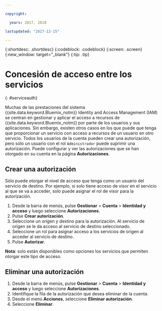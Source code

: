 ```yaml
---

copyright:

  years: 2017, 2018

lastupdated: "2017-12-15"

---
```


{:shortdesc: .shortdesc}
{:codeblock: .codeblock}
{:screen: .screen}
{:new_window: target="_blank"}
{:tip: .tip}


# Concesión de acceso entre los servicios
{: #serviceauth}

Muchas de las prestaciones del sistema {{site.data.keyword.Bluemix_notm}} Identity and Access Management (IAM) se centran en gestionar y aplicar el acceso a recursos de {{site.data.keyword.Bluemix_notm}} por parte de los usuarios y sus aplicaciones. Sin embargo, existen otros casos en los que puede que tenga que proporcionar un servicio con acceso a recursos de un usuario en otro servicio. Todos los usuarios de la cuenta pueden crear una autorización, pero sólo un usuario con el rol `Administrador` puede suprimir una autorización. Puede configurar y ver las autorizaciones que se han otorgado en su cuenta en la página **Autorizaciones**.

## Crear una autorización

Sólo puede otorgar el nivel de acceso que tenga como un usuario del servicio de destino. Por ejemplo, si solo tiene acceso de visor en el servicio al que se va a acceder, solo puede asignar el rol de visor para la autorización.

1. Desde la barra de menús, pulse **Gestionar** &gt; **Cuenta** &gt; **Identidad y acceso** y luego seleccione **Autorizaciones**.
2. Pulse **Crear autorización**.
3. Seleccione un origen y destino para la autorización. Al servicio de origen se le da acceso al servicio de destino seleccionado.
4. Seleccione un rol para asignar acceso a los servicios de origen al acceder al servicio de destino.
5. Pulse **Autorizar**.

**Nota**: solo están disponibles como opciones los servicios que permiten otorgar este tipo de acceso.

## Eliminar una autorización

1. Desde la barra de menús, pulse **Gestionar** &gt; **Cuenta** &gt; **Identidad y acceso** y luego seleccione **Autorizaciones**.
2. Identifique la fila de la autorización que desea eliminar de la cuenta.
3. Desde el menú **Acciones**, seleccione **Eliminar autorización**.
5. Seleccione **Eliminar**.
